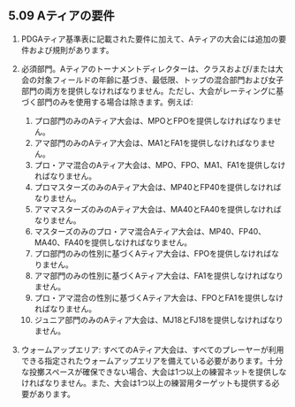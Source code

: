 ## 5.09 Aティアの要件

1. PDGAティア基準表に記載された要件に加えて、Aティアの大会には追加の要件および規則があります。

1. 必須部門。Aティアのトーナメントディレクターは、クラスおよび/または大会の対象フィールドの年齢に基づき、最低限、トップの混合部門および女子部門の両方を提供しなければなりません。ただし、大会がレーティングに基づく部門のみを使用する場合は除きます。例えば:

	1. プロ部門のみのAティア大会は、MPOとFPOを提供しなければなりません。
	1. アマ部門のみのAティア大会は、MA1とFA1を提供しなければなりません。
	1. プロ・アマ混合のAティア大会は、MPO、FPO、MA1、FA1を提供しなければなりません。
	1. プロマスターズのみのAティア大会は、MP40とFP40を提供しなければなりません。
	1. アママスターズのみのAティア大会は、MA40とFA40を提供しなければなりません。
	1. マスターズのみのプロ・アマ混合Aティア大会は、MP40、FP40、MA40、FA40を提供しなければなりません。
	1. プロ部門のみの性別に基づくAティア大会は、FPOを提供しなければなりません。
	1. アマ部門のみの性別に基づくAティア大会は、FA1を提供しなければなりません。
	1. プロ・アマ混合の性別に基づくAティア大会は、FPOとFA1を提供しなければなりません。
	1. ジュニア部門のみのAティア大会は、MJ18とFJ18を提供しなければなりません。

1. ウォームアップエリア:
すべてのAティア大会は、すべてのプレーヤーが利用できる指定されたウォームアップエリアを備えている必要があります。十分な投擲スペースが確保できない場合、大会は1つ以上の練習ネットを提供しなければなりません。また、大会は1つ以上の練習用ターゲットも提供する必要があります。
